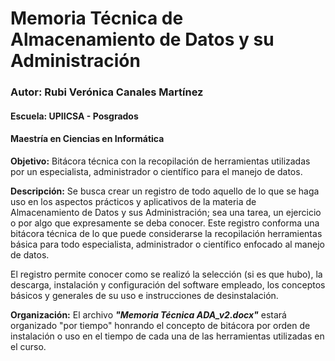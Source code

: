 # Memoria Técnica de Almacenamiento de Datos y su Administración

### Autor: **Rubi Verónica Canales Martínez**
#### Escuela: UPIICSA - Posgrados
#### Maestría en Ciencias en Informática




**Objetivo:**
Bitácora técnica con la recopilación de herramientas utilizadas por un especialista, administrador o científico para el manejo de datos.

**Descripción:**
Se busca crear un registro de todo aquello de lo que se haga uso en los aspectos prácticos y aplicativos de la materia de Almacenamiento de Datos y sus Administración; sea una tarea, un ejercicio o por algo que expresamente se deba conocer. Este registro conforma una bitácora técnica de lo que puede considerarse la recopilación herramientas básica para todo especialista, administrador o científico enfocado al manejo de datos. 

El registro permite conocer como se realizó la selección (si es que hubo), la descarga, instalación y configuración del software empleado, los conceptos básicos y generales de su uso e instrucciones de desinstalación. 

**Organización:**
El archivo **_"Memoria Técnica ADA_v2.docx"_** estará organizado "por tiempo" honrando el concepto de bitácora por orden de instalación o uso en el tiempo de cada una de las herramientas utilizadas en el curso.
